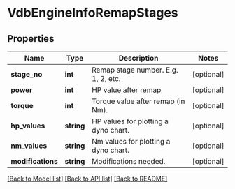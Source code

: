 # VdbEngineInfoRemapStages

## Properties
Name | Type | Description | Notes
------------ | ------------- | ------------- | -------------
**stage_no** | **int** | Remap stage number. E.g. 1, 2, etc. | [optional] 
**power** | **int** | HP value after remap | [optional] 
**torque** | **int** | Torque value after remap (in Nm). | [optional] 
**hp_values** | **string** | HP values for plotting a dyno chart. | [optional] 
**nm_values** | **string** | Nm values for plotting a dyno chart. | [optional] 
**modifications** | **string** | Modifications needed. | [optional] 

[[Back to Model list]](../../README.md#documentation-for-models) [[Back to API list]](../../README.md#documentation-for-api-endpoints) [[Back to README]](../../README.md)

